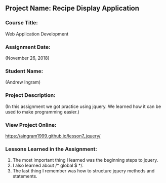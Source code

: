 ## Project Name:  Recipe Display Application

### Course Title:
Web Application Development

### Assignment Date:  
(November 26, 2018)

### Student Name:  
(Andrew Ingram)

### Project Description:
(In this assignment we got practice using jquery. We learned how it can be used to make programming easier.)

### View Project Online:
https://aingram1999.github.io/lesson7_jquery/

### Lessons Learned in the Assignment:
1. The most important thing I learned was the beginning steps to jquery.
2. I also learned about /* global $ */.
3. The last thing I remember was how to structure jquery methods and statements.

